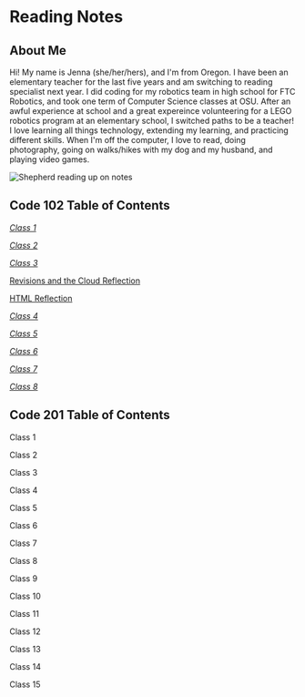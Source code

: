 # Reading Notes

## About Me

Hi! My name is Jenna (she/her/hers), and I'm from Oregon. I have been an elementary teacher for the last five years and am switching to reading specialist next year. I did coding for my robotics team in high school for FTC Robotics, and took one term of Computer Science classes at OSU. After an awful experience at school and a great expereince volunteering for a LEGO robotics program at an elementary school, I switched paths to be a teacher! I love learning all things technology, extending my learning, and practicing different skills. When I'm off the computer, I love to read, doing photography, going on walks/hikes with my dog and my husband, and playing video games.

![Shepherd reading up on notes](https://static.vecteezy.com/system/resources/thumbnails/022/709/021/small/generative-ai-illustration-of-intelligent-serious-dog-in-glasses-reading-a-book-volumn-light-photo.jpg)

## Code 102 Table of Contents

[*Class 1*](<Code 102 Reading Notes.md/Class1.md>)

[*Class 2*](<Code 102 Reading Notes.md/Class2.md>)

[*Class 3*](<Code 102 Reading Notes.md/Class3.md>)

[Revisions and the Cloud Reflection](<Code 102 Reading Notes.md/RevisionsandtheCloud.md>)

[HTML Reflection](<Code 102 Reading Notes.md/HTMLReflection.md>)

[*Class 4*](<Code 102 Reading Notes.md/Class4.md>)

[*Class 5*](<Code 102 Reading Notes.md/Class5.md>)

[*Class 6*](<Code 102 Reading Notes.md/Class6.md>)

[*Class 7*](<Code 102 Reading Notes.md/Class7.md>)

[*Class 8*](<Code 102 Reading Notes.md/Class8.md>)


## Code 201 Table of Contents

Class 1

Class 2

Class 3

Class 4

Class 5

Class 6

Class 7

Class 8

Class 9

Class 10

Class 11

Class 12

Class 13

Class 14

Class 15